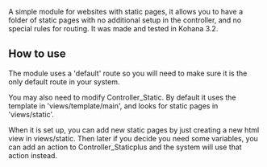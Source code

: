 A simple module for websites with static pages, it allows you to have a folder of static pages with no additional setup in the controller, and no special rules for routing. It was made and tested in Kohana 3.2.

How to use
----------
The module uses a 'default' route so you will need to make sure it is the only default route in your system.

You may also need to modify Controller_Static. By default it uses the template in 'views/template/main', and looks for static pages in 'views/static'.

When it is set up, you can add new static pages by just creating a new html view in views/static. Then later if you decide you need some variables, you can add an action to Controller_Staticplus and the system will use that action instead.